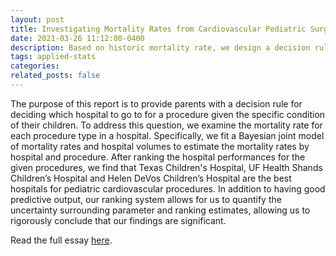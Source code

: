 ```yaml
---
layout: post
title: Investigating Mortality Rates from Cardiovascular Pediatric Surgery in STS Public Reporting
date: 2021-03-26 11:12:00-0400
description: Based on historic mortality rate, we design a decision rule for which hospital to go to given the specific condition. We fit a Bayesian joint model of mortality rates and hospital volumes to estimate the mortality rates by hospital and procedure.
tags: applied-stats
categories:
related_posts: false
---
```


The purpose of this report is to provide parents with a decision rule for deciding which hospital to go to for a procedure given the specific condition of their children. To address this question, we examine the mortality rate for each procedure type in a hospital. Specifically, we fit a Bayesian joint model of mortality rates and hospital volumes to estimate the mortality rates by hospital and procedure. After ranking the hospital performances for the given procedures, we find that Texas Children's Hospital, UF Health Shands Children’s Hospital and Helen DeVos Children’s Hospital are the best hospitals for pediatric cardiovascular procedures. In addition to having good predictive output, our ranking system allows for us to quantify the uncertainty surrounding parameter and ranking estimates, allowing us to rigorously conclude that our findings are significant.

Read the full essay [here](/assets/pdf/mortality.pdf).